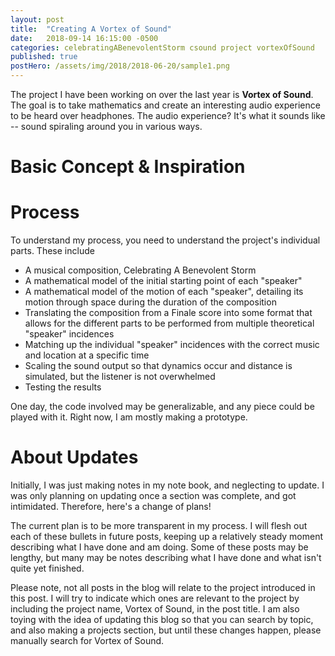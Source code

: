 ```yaml
---
layout: post
title:  "Creating A Vortex of Sound"
date:   2018-09-14 16:15:00 -0500
categories: celebratingABenevolentStorm csound project vortexOfSound
published: true
postHero: /assets/img/2018/2018-06-20/sample1.png
---
```


The project I have been working on over the last year is **Vortex of Sound**.
The goal is to take mathematics and create an interesting audio experience to
be heard over headphones. The audio experience? It's what it sounds like -- sound
spiraling around you in various ways.

# Basic Concept & Inspiration


# Process

To understand my process, you need to understand the project's individual parts.
These include
- A musical composition, Celebrating A Benevolent Storm
- A mathematical model of the initial starting point of each "speaker"
- A mathematical model of the motion of each "speaker", detailing its motion through space during the duration of the composition
- Translating the composition from a Finale score into some format that allows for the different parts to be performed from multiple theoretical "speaker" incidences
- Matching up the individual "speaker" incidences with the correct music and location at a specific time
- Scaling the sound output so that dynamics occur and distance is simulated, but the listener is not overwhelmed
- Testing the results

One day, the code involved may be generalizable, and any piece could be played with it.
Right now, I am mostly making a prototype.

# About Updates
Initially, I was just making notes in my note book, and neglecting to update.
I was only planning on updating once a section was complete, and got intimidated.
Therefore, here's a change of plans!

The current plan is to be more transparent in my process.
I will flesh out each of these bullets in future posts,
keeping up a relatively steady moment describing what I have done and am doing.
Some of these posts may be lengthy, but many may be notes describing what I have done and
what isn't quite yet finished.  

Please note, not all posts in the blog will relate to the project introduced in this post.
I will try to indicate which ones are relevant to the project by including the project name,
Vortex of Sound, in the post title.
I am also toying with the idea of updating this blog so that you can search by topic, and also making a projects section, but until these changes happen, please manually search for Vortex of Sound.
